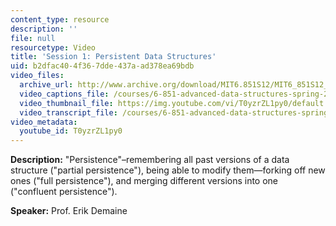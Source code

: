 ```yaml
---
content_type: resource
description: ''
file: null
resourcetype: Video
title: 'Session 1: Persistent Data Structures'
uid: b2dfac40-4f36-7dde-437a-ad378ea69bdb
video_files:
  archive_url: http://www.archive.org/download/MIT6.851S12/MIT6_851S12_lec01_300k.mp4
  video_captions_file: /courses/6-851-advanced-data-structures-spring-2012/e2feafbe88c25c90989db5c8baae3a9e_T0yzrZL1py0.vtt
  video_thumbnail_file: https://img.youtube.com/vi/T0yzrZL1py0/default.jpg
  video_transcript_file: /courses/6-851-advanced-data-structures-spring-2012/d3cca795855400281720a24a1e27002e_T0yzrZL1py0.pdf
video_metadata:
  youtube_id: T0yzrZL1py0
---
```


**Description:** "Persistence"–remembering all past versions of a data structure ("partial persistence"), being able to modify them—forking off new ones ("full persistence"), and merging different versions into one ("confluent persistence").

**Speaker:** Prof. Erik Demaine